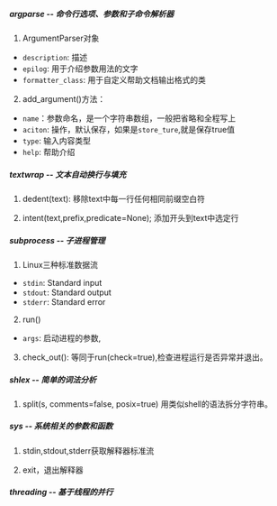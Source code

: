 

##### argparse -- 命令行选项、参数和子命令解析器
1. ArgumentParser对象
- `description`: 描述
- `epilog`: 用于介绍参数用法的文字
- `formatter_class`: 用于自定义帮助文档输出格式的类

2. add_argument()方法：
- `name`：参数命名，是一个字符串数组，一般把省略和全程写上
- `aciton`: 操作，默认保存，如果是`store_ture`,就是保存true值
- `type`: 输入内容类型
- `help`: 帮助介绍


##### textwrap -- 文本自动换行与填充
1. dedent(text): 
    移除text中每一行任何相同前缀空白符
    
2. intent(text,prefix,predicate=None);
    添加开头到text中选定行


##### subprocess -- 子进程管理

1. Linux三种标准数据流
- `stdin`: Standard input
- `stdout`: Standard output
- `stderr`: Standard error 

2. run()
- `args`: 启动进程的参数,

3. check_out():
    等同于run(check=true),检查进程运行是否异常并退出。


##### shlex -- 简单的词法分析

1. split(s, comments=false, posix=true)
    用类似shell的语法拆分字符串。


##### sys -- 系统相关的参数和函数

1. stdin,stdout,stderr获取解释器标准流

2. exit，退出解释器


##### threading -- 基于线程的并行
